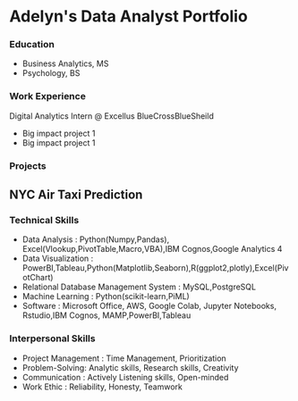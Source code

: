 # Adelyn's Data Analyst Portfolio

### Education
- Business Analytics, MS
- Psychology, BS

### Work Experience
 Digital Analytics Intern @ Excellus BlueCrossBlueSheild
 - Big impact project 1
 - Big impact project 1




### Projects
NYC Air Taxi Prediction
-




### Technical Skills
- Data Analysis : Python(Numpy,Pandas), Excel(Vlookup,PivotTable,Macro,VBA),IBM Cognos,Google Analytics 4
- Data Visualization : PowerBI,Tableau,Python(Matplotlib,Seaborn),R(ggplot2,plotly),Excel(PivotChart)
- Relational Database Management System : MySQL,PostgreSQL
- Machine Learning : Python(scikit-learn,PiML)
- Software : Microsoft Office, AWS, Google Colab, Jupyter Notebooks, Rstudio,IBM Cognos, MAMP,PowerBI,Tableau

### Interpersonal Skills
- Project Management : Time Management, Prioritization
- Problem-Solving: Analytic skills, Research skills, Creativity
- Communication : Actively Listening skills, Open-minded
- Work Ethic : Reliability, Honesty, Teamwork
 

